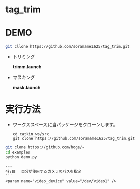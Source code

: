 
# tag_trim　　

# DEMO
   

```bash
git cllone https://github.com/soramame1625/tag_trim.git
```
- トリミング　

    **trimm.launch**
- マスキング　

    **mask.launch**

# 実行方法
- ワークススペースに当パッケージをクローンします。
   ```
   cd catkin_ws/src
   git clone https://github.com/soramame1625/tag_trim.git
   ```
   
   
```bash
git clone https://github.com/hoge/~
cd examples
python demo.py
```

    ---
    4行目　 自分が使用するカメラのパスを指定
    ```
    <param name="video_device" value="/dev/video1" />　
